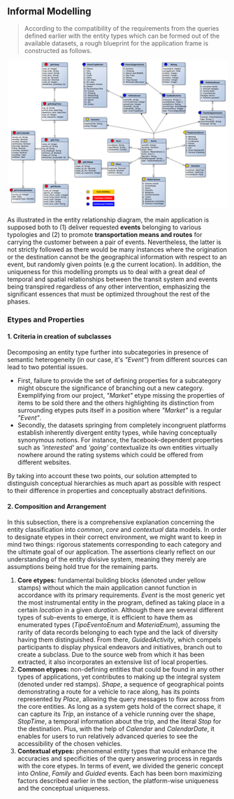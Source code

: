 ## Informal Modelling

>According to the compatibility of the requirements from the queries defined earlier with the entity types which can be formed out of the available datasets, a rough blueprint for the application frame is constructed as follows. 

!["Extended Entity Relationship regarding the touristic event domain"](EER_IM.png)

As illustrated in the entity relationship diagram, the main application is supposed both to (1) deliver requested **events** belonging to various typologies and (2) to promote **transportation means and routes** for carrying the customer between a pair of events. Nevertheless, the latter is not strictly followed as there would be many instances where the origination or the destination cannot be the geographical information with respect to an event, but randomly given points (e.g the current location). In addition, the uniqueness for this modelling prompts us to deal with a great deal of temporal and spatial relationships between the transit system and events being transpired regardless of any other intervention, emphasizing the significant essences that must be optimized throughout the rest of the phases.

### Etypes and Properties

#### 1. Criteria in creation of subclasses

Decomposing an entity type further into subcategories in presence of semantic heterogeneity (in our case, it's *"Event"*) from different sources can lead to two potential issues. 

* First, failure to provide the set of defining properties for a subcategory might obscure the significance of branching out a new category. Exemplifying from our project, *"Market"* etype missing the properties of items to be sold there and the others highlighting its distinction from surrounding etypes puts itself in a position where *"Market"* is a regular *"Event"*. 
* Secondly,  the datasets springing from completely incongruent platforms establish inherently divergent entity types, while having conceptually synonymous notions. For instance, the facebook-dependent properties such as *'interested'* and *'going'* contextualize its own entities virtually nowhere around the rating systems which could be offered from different websites. 

By taking into account these two points, our solution attempted to distinguish conceptual hierarchies as much apart as possible with respect to their difference in properties and conceptually abstract definitions.

#### 2. Composition and Arrangement

In this subsection, there is a comprehensive explanation concerning the entity classification into *common*, *core* and *contextual* data models. In order to designate etypes in their correct environment, we might want to keep in mind two things: rigorous statements corresponding to each category and the ultimate goal of our application. The assertions clearly reflect on our understanding of the entity divisive system, meaning they merely are assumptions being hold true for the remaining parts.

1. **Core etypes:** fundamental building blocks (denoted under yellow stamps) without which the main application cannot function in accordance with its primary requirements. *Event* is the most generic yet the most instrumental entity in the program, defined as taking place in a certain _location_ in a given _duration_. Although there are several different types of sub-events to emerge, it is efficient to have them as enumerated types (*TipoEventoEnum* and *MateriaEnum*), assuming the rarity of data records belonging to each type and the lack of diversity having them distinguished. From there, _GuidedActivity_, which compels participants to display physical endeavors and initiatives, branch out to create a subclass. Due to the source web from which it has been extracted, it also incorporates an extensive list of local properties.
2. **Common etypes:** non-defining entities that could be found in any other types of applications, yet contributes to making up the integral system (denoted under red stamps). _Shape_, a sequence of geographical points demonstrating a route for a vehicle to race along, has its points represented by _Place_, allowing the query messages to flow across from the core entities. As long as a system gets hold of the correct shape, it can capture its _Trip_, an instance of a vehicle running over the shape, _StopTime_, a temporal information about the trip, and the literal _Stop_ for the destination. Plus, with the help of _Calendar_ and _CalendarDate_, it enables for users to run relatively advanced queries to see the accessibility of the chosen vehicles.
3. **Contextual etypes:** phenomenal entity types that would enhance the accuracies and specificities of the query answering process in regards with the core etypes. In terms of event, we divided the generic concept into _Online_, _Family_ and _Guided_ events. Each has been born maximizing factors described earlier in the section, the platform-wise uniqueness and the conceptual uniqueness.